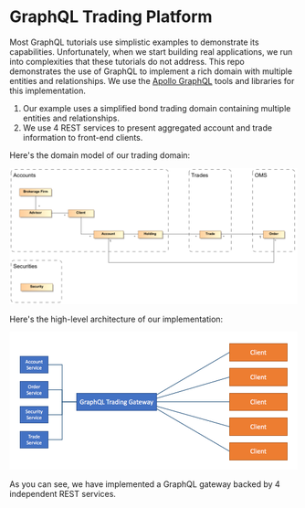GraphQL Trading Platform
========================
Most GraphQL tutorials use simplistic examples to demonstrate its capabilities. Unfortunately, when we start building real applications, we run into complexities that these tutorials do not address. This repo demonstrates the use of GraphQL to implement a rich domain with multiple entities and relationships. We use the [Apollo GraphQL](https://www.apollographql.com/) tools and libraries for this implementation.

1. Our example uses a simplified bond trading domain containing multiple entities and relationships.
2. We use 4 REST services to present aggregated account and trade information to front-end clients.

Here's the domain model of our trading domain:

![Domain Model](assets/trading-platform-domain-model.png)

Here's the high-level architecture of our implementation:

![Trading Platform Architecture](assets/trading-platform-architecture.png)

As you can see, we have implemented a GraphQL gateway backed by 4 independent REST services.
